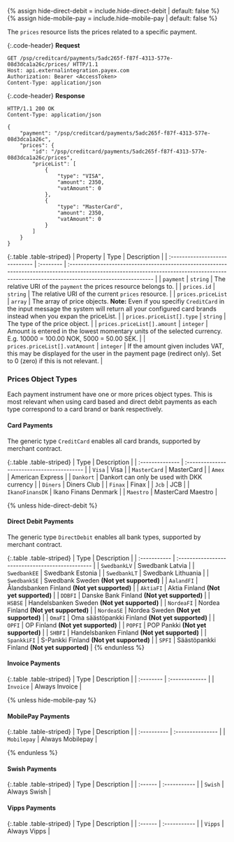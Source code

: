 {% assign hide-direct-debit = include.hide-direct-debit | default: false %}
{% assign hide-mobile-pay = include.hide-mobile-pay | default: false %}

The `prices` resource lists the prices related to a specific payment.

{:.code-header}
**Request**

```http
GET /psp/creditcard/payments/5adc265f-f87f-4313-577e-08d3dca1a26c/prices/ HTTP/1.1
Host: api.externalintegration.payex.com
Authorization: Bearer <AccessToken>
Content-Type: application/json
```

{:.code-header}
**Response**

```http
HTTP/1.1 200 OK
Content-Type: application/json

{
    "payment": "/psp/creditcard/payments/5adc265f-f87f-4313-577e-08d3dca1a26c",
    "prices": {
        "id": "/psp/creditcard/payments/5adc265f-f87f-4313-577e-08d3dca1a26c/prices",
        "priceList": [
            {
                "type": "VISA",
                "amount": 2350,
                "vatAmount": 0
            },
            {
                "type": "MasterCard",
                "amount": 2350,
                "vatAmount": 0
            }
        ]
    }
}
```

{:.table .table-striped}
| Property                       | Type      | Description                                                                                                                                                                                 |
| :----------------------------- | :-------- | :------------------------------------------------------------------------------------------------------------------------------------------------------------------------------------------ |
| `payment`                      | `string`  | The relative URI of the  `payment`  the prices resource belongs to.                                                                                                                         |
| `prices.id`                    | `string`  | The relative URI of the current  `prices`  resource.                                                                                                                                        |
| `prices.priceList`             | `array`   | The array of price objects. **Note:** Even if you specifiy  `CreditCard`  in the input message the system will return all your configured card brands instead when you expan the priceList. |
| `prices.priceList[].type`      | `string`  | The type of the price object.                                                                                                                                                               |
| `prices.priceList[].amount`    | `integer` | Amount is entered in the lowest momentary units of the selected currency. E.g. 10000 = 100.00 NOK, 5000 = 50.00 SEK.                                                                        |
| `prices.priceList[].vatAmount` | `integer` | If the amount given includes VAT, this may be displayed for the user in the payment page (redirect only). Set to 0 (zero) if this is not relevant.                                          |

### Prices Object Types

Each payment instrument have one or more prices object types. This is most
relevant when using card based and direct debit payments as each type correspond
to a card brand or bank respectively.

#### Card Payments

The generic type `CreditCard` enables all card brands, supported by merchant
contract.

{:.table .table-striped}
| Type            | Description                                |
| :-------------- | :----------------------------------------- |
| `Visa`          | Visa                                       |
| `MasterCard`    | MasterCard                                 |
| `Amex`          | American Express                           |
| `Dankort`       | Dankort can only be used with DKK currency |
| `Diners`        | Diners Club                                |
| `Finax`         | Finax                                      |
| `Jcb`           | JCB                                        |
| `IkanoFinansDK` | Ikano Finans Denmark                       |
| `Maestro`       | MasterCard Maestro                         |

{% unless hide-direct-debit %}

#### Direct Debit Payments

The generic type `DirectDebit` enables all bank types, supported by merchant
contract.

{:.table .table-striped}
| Type         | Description                                      |
| :----------- | :----------------------------------------------- |
| `SwedbankLV` | Swedbank Latvia                                  |
| `SwedbankEE` | Swedbank Estonia                                 |
| `SwedbankLT` | Swedbank Lithuania                               |
| `SwedbankSE` | Swedbank Sweden **(Not yet supported)**          |
| `AalandFI`   | Ålandsbanken Finland **(Not yet supported)**     |
| `AktiaFI`    | Aktia Finland **(Not yet supported)**            |
| `DDBFI`      | Danske Bank Finland **(Not yet supported)**      |
| `HSBSE`      | Handelsbanken Sweden **(Not yet supported)**     |
| `NordeaFI`   | Nordea Finland **(Not yet supported)**           |
| `NordeaSE`   | Nordea Sweden **(Not yet supported)**            |
| `OmaFI`      | Oma säästöpankki Finland **(Not yet supported)** |
| `OPFI`       | OP Finland **(Not yet supported)**               |
| `POPFI`      | POP Pankki **(Not yet supported)**               |
| `SHBFI`      | Handelsbanken Finland **(Not yet supported)**    |
| `SpankkiFI`  | S-Pankki Finland **(Not yet supported)**         |
| `SPFI`       | Säästöpankki Finland **(Not yet supported)**     |
{% endunless %}

#### Invoice Payments

{:.table .table-striped}
| Type      | Description    |
| :-------- | :------------- |
| `Invoice` | Always Invoice |

{% unless hide-mobile-pay %}

#### MobilePay Payments

{:.table .table-striped}
| Type        | Description      |
| :---------- | :--------------- |
| `Mobilepay` | Always Mobilepay |

{% endunless %}

#### Swish Payments

{:.table .table-striped}
| Type    | Description  |
| :------ | :----------- |
| `Swish` | Always Swish |

#### Vipps Payments

{:.table .table-striped}
| Type    | Description  |
| :------ | :----------- |
| `Vipps` | Always Vipps |
